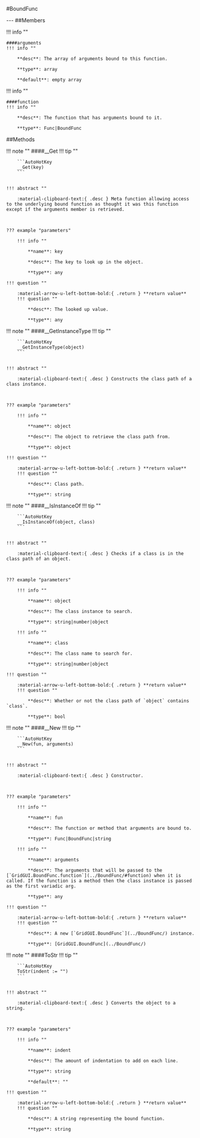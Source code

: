 #BoundFunc
<figure markdown="1">

</figure>
---
##Members

!!! info ""

    ####arguments
    !!! info ""

        **desc**: The array of arguments bound to this function.

        **type**: array

        **default**: empty array

!!! info ""

    ####function
    !!! info ""

        **desc**: The function that has arguments bound to it.

        **type**: Func|BoundFunc

##Methods

!!! note ""
    ####__Get
    !!! tip ""

        ```AutoHotKey
        __Get(key)
        ```


    !!! abstract ""

        :material-clipboard-text:{ .desc } Meta function allowing access to the underlying bound function as thought it was this function except if the arguments member is retrieved.



    ??? example "parameters"

        !!! info ""

            **name**: key

            **desc**: The key to look up in the object.

            **type**: any

    !!! question ""

        :material-arrow-u-left-bottom-bold:{ .return } **return value**
        !!! question ""

            **desc**: The looked up value.

            **type**: any

!!! note ""
    ####__GetInstanceType
    !!! tip ""

        ```AutoHotKey
        __GetInstanceType(object)
        ```


    !!! abstract ""

        :material-clipboard-text:{ .desc } Constructs the class path of a class instance.



    ??? example "parameters"

        !!! info ""

            **name**: object

            **desc**: The object to retrieve the class path from.

            **type**: object

    !!! question ""

        :material-arrow-u-left-bottom-bold:{ .return } **return value**
        !!! question ""

            **desc**: Class path.

            **type**: string

!!! note ""
    ####__IsInstanceOf
    !!! tip ""

        ```AutoHotKey
        __IsInstanceOf(object, class)
        ```


    !!! abstract ""

        :material-clipboard-text:{ .desc } Checks if a class is in the class path of an object.



    ??? example "parameters"

        !!! info ""

            **name**: object

            **desc**: The class instance to search.

            **type**: string|number|object

        !!! info ""

            **name**: class

            **desc**: The class name to search for.

            **type**: string|number|object

    !!! question ""

        :material-arrow-u-left-bottom-bold:{ .return } **return value**
        !!! question ""

            **desc**: Whether or not the class path of `object` contains `class`.

            **type**: bool

!!! note ""
    ####__New
    !!! tip ""

        ```AutoHotKey
        __New(fun, arguments)
        ```


    !!! abstract ""

        :material-clipboard-text:{ .desc } Constructor.



    ??? example "parameters"

        !!! info ""

            **name**: fun

            **desc**: The function or method that arguments are bound to.

            **type**: Func|BoundFunc|string

        !!! info ""

            **name**: arguments

            **desc**: The arguments that will be passed to the [`GridGUI.BoundFunc.function`](../BoundFunc/#function) when it is called. If the function is a method then the class instance is passed as the first variadic arg.

            **type**: any

    !!! question ""

        :material-arrow-u-left-bottom-bold:{ .return } **return value**
        !!! question ""

            **desc**: A new [`GridGUI.BoundFunc`](../BoundFunc/) instance.

            **type**: [GridGUI.BoundFunc](../BoundFunc/)

!!! note ""
    ####ToStr
    !!! tip ""

        ```AutoHotKey
        ToStr(indent := "")
        ```


    !!! abstract ""

        :material-clipboard-text:{ .desc } Converts the object to a string.



    ??? example "parameters"

        !!! info ""

            **name**: indent

            **desc**: The amount of indentation to add on each line.

            **type**: string

            **default**: ""

    !!! question ""

        :material-arrow-u-left-bottom-bold:{ .return } **return value**
        !!! question ""

            **desc**: A string representing the bound function.

            **type**: string

